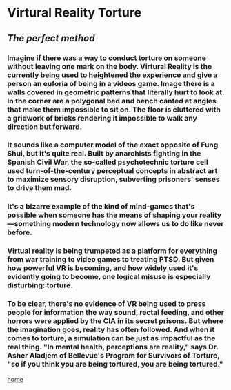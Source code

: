 # **Virtural Reality Torture** 
## *The perfect method* 

### Imagine if there was a way to conduct torture on someone without leaving one mark on the body. Virtural Reality is the currently being used to heightened the experience and give a person an euforia of being in a videos game. Image there is a walls covered in geometric patterns that literally hurt to look at. In the corner are a polygonal bed and bench canted at angles that make them impossible to sit on. The floor is cluttered with a gridwork of bricks rendering it impossible to walk any direction but forward.

### It sounds like a computer model of the exact opposite of Fung Shui, but it's quite real. Built by anarchists fighting in the Spanish Civil War, the so-called psychotechnic torture cell used turn-of-the-century perceptual concepts in abstract art to maximize sensory disruption, subverting prisoners' senses to drive them mad.

### It's a bizarre example of the kind of mind-games that's possible when someone has the means of shaping your reality—something modern technology now allows us to do like never before.

### Virtual reality is being trumpeted as a platform for everything from war training to video games to treating PTSD. But given how powerful VR is becoming, and how widely used it's evidently going to become, one logical misuse is especially disturbing: torture.

### To be clear, there's no evidence of VR being used to press people for information the way sound, rectal feeding, and other horrors were applied by the CIA in its secret prisons. But where the imagination goes, reality has often followed. And when it comes to torture, a simulation can be just as impactful as the real thing. "In mental health, perceptions are reality," says Dr. Asher Aladjem of Bellevue's Program for Survivors of Torture, "so if you think you are being tortured, you are being tortured."

[home](https://GonzoBFMC.github.io)
